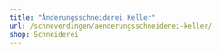 ```yaml
---
title: "Änderungsschneiderei Keller"
url: /schneverdingen/aenderungsschneiderei-keller/
shop: Schneiderei
---
```

